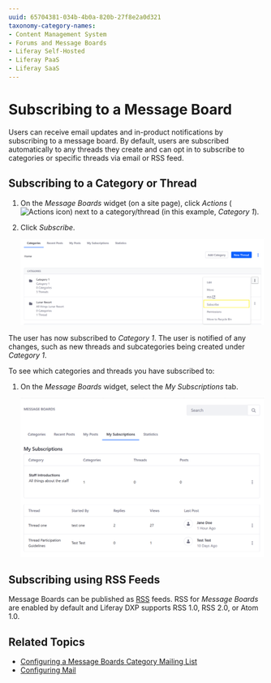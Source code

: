 ```yaml
---
uuid: 65704381-034b-4b0a-820b-27f8e2a0d321
taxonomy-category-names:
- Content Management System
- Forums and Message Boards
- Liferay Self-Hosted
- Liferay PaaS
- Liferay SaaS
---
```


# Subscribing to a Message Board

Users can receive email updates and in-product notifications by subscribing to a message board. By default, users are subscribed automatically to any threads they create and can opt in to subscribe to categories or specific threads via email or RSS feed.

## Subscribing to a Category or Thread

1. On the *Message Boards* widget (on a site page), click *Actions* (![Actions icon](../../images/icon-actions.png)) next to a category/thread (in this example, *Category 1*).

1. Click *Subscribe*.

   ![Use the subscribe action to subscribe to a category/thread.](./subscribing-to-a-message-board/images/01.png)

The user has now subscribed to *Category 1*. The user is notified of any changes, such as new threads and subcategories being created under *Category 1*.

To see which categories and threads you have subscribed to:

1. On the *Message Boards* widget, select the *My Subscriptions* tab.

   ![Managing your subscriptions](./subscribing-to-a-message-board/images/02.png)

## Subscribing using RSS Feeds

Message Boards can be published as [RSS](https://en.wikipedia.org/wiki/RSS) feeds. RSS for *Message Boards* are enabled by default and Liferay DXP supports RSS 1.0, RSS 2.0, or Atom 1.0.

## Related Topics

- [Configuring a Message Boards Category Mailing List](./configuring-a-message-boards-category-mailing-list.md)
- [Configuring Mail](../../installation-and-upgrades/setting-up-liferay/configuring-mail.md)
